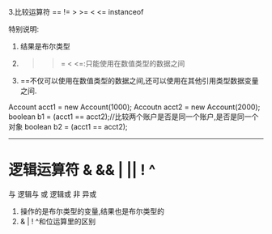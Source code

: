 3.比较运算符 == != > >= < <= instanceof


特别说明:
1. 结果是布尔类型 
2. > >= < <=:只能使用在数值类型的数据之间
3. ==不仅可以使用在数值类型的数据之间,还可以使用在其他引用类型数据变量之间. 

Account acct1 = new Account(1000);
Accoutn acct2 = new Account(2000);
boolean b1 = (acct1 == acct2);//比较两个账户是否是同一个账户,是否是同一个对象
boolean b2 = (acct1 == acct2);

---

# 逻辑运算符 & && | || ! ^
与 逻辑与 或 逻辑或 非 异或

1. 操作的是布尔类型的变量,结果也是布尔类型的
2. & | ! ^和位运算里的区别